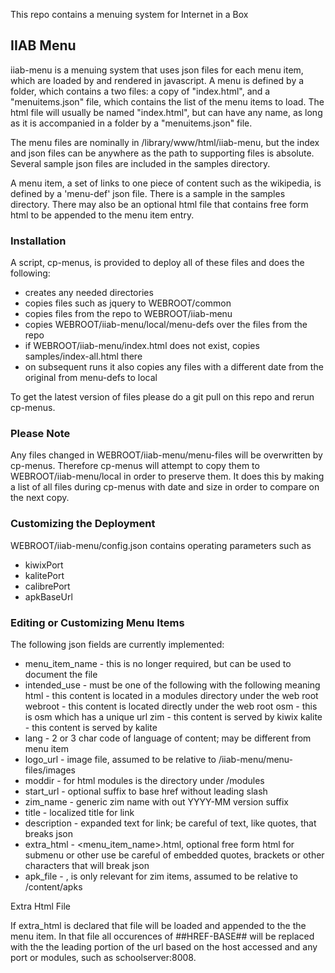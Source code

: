 This repo contains a menuing system for Internet in a Box

## IIAB Menu

iiab-menu is a menuing system that uses json files for each menu item, which are loaded by and rendered in javascript.
A menu is defined by a folder, which contains a two files: a copy of "index.html", and a "menuitems.json" file, which contains the list of the menu items to load. The html file will usually be named "index.html", but can have
any name, as long as it is accompanied in a folder by a  "menuitems.json" file.

The menu files are nominally in /library/www/html/iiab-menu, but the index and json files can be anywhere as the path to supporting files is absolute.
Several sample json files are included in the samples directory.

A menu item, a set of links to one piece of content such as the wikipedia, is defined by a 'menu-def' json file.  There is a sample in the samples
directory. There may also be an optional html file that contains free form html to be appended to the menu item entry.

### Installation

A script, cp-menus, is provided to deploy all of these files and does the following:

* creates any needed directories
* copies files such as jquery to WEBROOT/common
* copies files from the repo to WEBROOT/iiab-menu
* copies WEBROOT/iiab-menu/local/menu-defs over the files from the repo
* if WEBROOT/iiab-menu/index.html does not exist, copies samples/index-all.html there
* on subsequent runs it also copies any files with a different date from the original from menu-defs to local


To get the latest version of files please do a git pull on this repo and rerun cp-menus.

### Please Note

Any files changed in WEBROOT/iiab-menu/menu-files will be overwritten by cp-menus.  Therefore cp-menus will attempt
to copy them to WEBROOT/iiab-menu/local in order to preserve them. It does this by making a list of all files
during cp-menus with date and size in order to compare on the next copy.

### Customizing the Deployment

WEBROOT/iiab-menu/config.json contains operating parameters such as

* kiwixPort
* kalitePort
* calibrePort
* apkBaseUrl

### Editing or Customizing Menu Items

The following json fields are currently implemented:

* menu_item_name - this is no longer required, but can be used to document the file
* intended_use - must be one of the following with the following meaning
    html - this content is located in a modules directory under the web root
    webroot - this content is located directly under the web root
    osm - this is osm which has a unique url
    zim - this content is served by kiwix
    kalite - this content is served by kalite
* lang - 2 or 3 char code of language of content; may be different from menu item
* logo_url - image file, assumed to be relative to /iiab-menu/menu-files/images
* moddir - for html modules is the directory under /modules
* start_url - optional suffix to base href without leading slash
* zim_name - generic zim name with out YYYY-MM version suffix
* title - localized title for link
* description - expanded text for link; be careful of text, like quotes, that breaks json
* extra_html - <menu_item_name>.html, optional free form html for submenu or other use
               be careful of embedded quotes, brackets or other characters that will break json
* apk_file - <apk file without full path>, is only relevant for zim items, assumed to be relative to /content/apks

Extra Html File

If extra_html is declared that file will be loaded and appended to the the menu item.  In that file all occurences
of ##HREF-BASE## will be replaced with the the leading portion of the url based on the host accessed and any port
or modules, such as schoolserver:8008.
